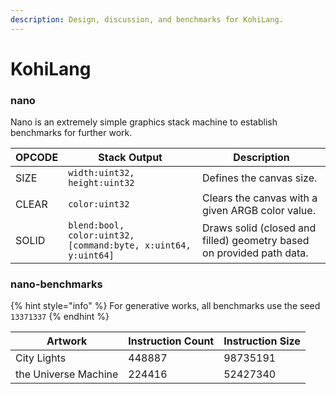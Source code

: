 ```yaml
---
description: Design, discussion, and benchmarks for KohiLang.
---
```


# KohiLang

### nano

Nano is an extremely simple graphics stack machine to establish benchmarks for further work.&#x20;

| OPCODE | Stack Output                                                   | Description                                                           |
| ------ | -------------------------------------------------------------- | --------------------------------------------------------------------- |
| SIZE   | `width:uint32, height:uint32`                                  | Defines the canvas size.                                              |
| CLEAR  | `color:uint32`                                                 | Clears the canvas with a given ARGB color value.                      |
| SOLID  | `blend:bool, color:uint32, [command:byte, x:uint64, y:uint64]` | Draws solid (closed and filled) geometry based on provided path data. |

### nano-benchmarks

{% hint style="info" %}
For generative works, all benchmarks use the seed `13371337`
{% endhint %}

| Artwork              | Instruction Count | Instruction Size |
| -------------------- | ----------------- | ---------------- |
| City Lights          | 448887            | 98735191         |
| the Universe Machine | 224416            | 52427340         |
